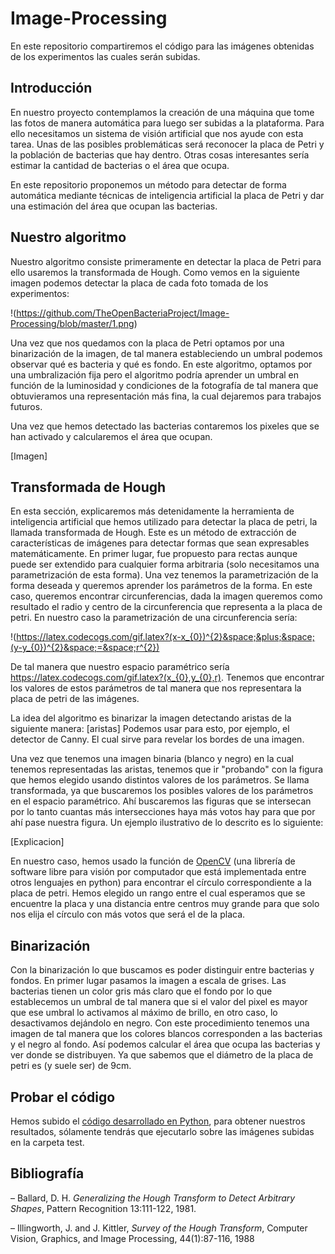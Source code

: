 # Image-Processing
En este repositorio compartiremos el código para las imágenes obtenidas de los experimentos las cuales serán subidas.

## Introducción

En nuestro proyecto contemplamos la creación de una máquina que tome las fotos de manera automática para luego ser subidas a la plataforma. Para ello necesitamos un sistema de visión artificial que nos ayude con esta tarea. Unas de las posibles problemáticas será reconocer la placa de Petri y la población de bacterias que hay dentro. Otras cosas interesantes sería estimar  la cantidad de bacterias o el área que ocupa. 

En este repositorio proponemos un método para detectar de forma automática mediante técnicas de inteligencia artificial la placa de Petri y dar una estimación del área que ocupan las bacterias.


## Nuestro algoritmo

Nuestro algoritmo consiste primeramente en detectar la placa de Petri para ello usaremos la transformada de Hough. Como vemos en la siguiente imagen podemos detectar la placa de cada foto tomada de los experimentos:

!(https://github.com/TheOpenBacteriaProject/Image-Processing/blob/master/1.png)

Una vez que nos quedamos con la placa de Petri optamos por una binarización de la imagen, de tal manera estableciendo un umbral podemos observar qué es bacteria y qué es fondo. En este algoritmo, optamos por una umbralización fija pero el algoritmo podría aprender un umbral en función de la luminosidad y condiciones de la fotografía de tal manera que obtuvieramos una representación más fina, la cual dejaremos para trabajos futuros.

Una vez que hemos detectado las bacterias contaremos los pixeles que se han activado y calcularemos el área que ocupan.

[Imagen]

## Transformada de Hough

En esta sección, explicaremos más detenidamente la herramienta de inteligencia artificial que hemos utilizado para
 detectar la placa de petri, la llamada transformada de Hough. Este es un método de extracción de características de imágenes para detectar formas que sean expresables matemáticamente. En primer lugar, fue propuesto para rectas aunque puede ser extendido para cualquier forma arbitraria (solo necesitamos una parametrización de esta forma). Una vez tenemos la parametrización de la forma deseada y queremos aprender los parámetros de la forma. En este caso, queremos encontrar circunferencias, dada la imagen queremos como resultado el radio y centro de la circunferencia que representa a la placa de petri. 
 En nuestro caso la parametrización de una circunferencia sería: 
 
 !(https://latex.codecogs.com/gif.latex?(x-x_{0})^{2}&space;&plus;&space;(y-y_{0})^{2}&space;=&space;r^{2})
 
 De tal manera que nuestro espacio paramétrico sería https://latex.codecogs.com/gif.latex?(x_{0},y_{0},r). Tenemos que encontrar los valores de estos parámetros de tal manera que nos representara la placa de petri de las imágenes.
 
 La idea del algoritmo es binarizar la imagen detectando aristas de la siguiente manera:
 [aristas]
 Podemos usar para esto, por ejemplo, el detector de Canny. El cual sirve para revelar los bordes de una imagen.
 
 Una vez que tenemos una imagen binaria (blanco y negro) en la cual tenemos representadas las aristas, tenemos que ir "probando" con la figura que hemos elegido usando distintos valores de los parámetros. Se llama transformada, ya que buscaremos los posibles valores de los parámetros en el espacio paramétrico. Ahí buscaremos las figuras que se intersecan por lo tanto cuantas más intersecciones haya más votos hay para que por ahí pase nuestra figura. Un ejemplo ilustrativo de lo descrito es lo siguiente:

[Explicacion]

En nuestro caso, hemos usado la función de [OpenCV](https://opencv.org/) (una librería de software libre para visión por computador que está implementada entre otros lenguajes en python) para encontrar el círculo correspondiente a la placa de petri. Hemos elegido un rango entre el cual esperamos que se encuentre la placa y una distancia entre centros muy grande para que solo nos elija el círculo con más votos que será el de la placa.
 
 ## Binarización

Con la binarización lo que buscamos es poder distinguir entre bacterias y fondos. En primer lugar pasamos la imagen a escala de grises. Las bacterias tienen un color gris más claro que el fondo por lo que establecemos un umbral de tal manera que si el valor del pixel es mayor que ese umbral lo activamos al máximo de brillo, en otro caso, lo desactivamos dejándolo en negro. Con este procedimiento tenemos una imagen de tal manera que los colores blancos corresponden a las bacterias y el negro al fondo. Así podemos calcular el área que ocupa las bacterias y ver donde se distribuyen. Ya que sabemos que el diámetro de la placa de petri es (y suele ser) de 9cm.


## Probar el código

Hemos subido el [código desarrollado en Python](https://github.com/TheOpenBacteriaProject/Image-Processing/blob/master/main.py), para obtener nuestros resultados, sólamente tendrás que ejecutarlo sobre las imágenes subidas en la carpeta test.
## Bibliografía

– Ballard, D. H. *Generalizing the Hough Transform to Detect Arbitrary
Shapes*, Pattern Recognition 13:111-122, 1981.

– Illingworth, J. and J. Kittler, *Survey of the Hough Transform*, Computer
Vision, Graphics, and Image Processing, 44(1):87-116, 1988
